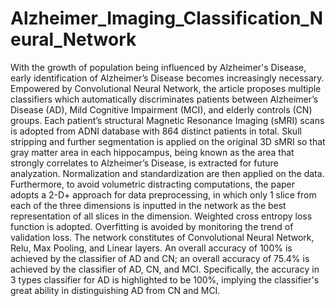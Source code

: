 # Alzheimer_Imaging_Classification_Neural_Network
With the growth of population being influenced by Alzheimer's Disease, early identification of Alzheimer’s Disease becomes increasingly necessary. Empowered by Convolutional Neural Network, the article proposes multiple classifiers which automatically discriminates patients between Alzheimer’s Disease (AD), Mild Cognitive Impairment (MCI), and elderly controls (CN) groups. Each patient’s structural Magnetic Resonance Imaging (sMRI) scans is adopted from ADNI database with 864 distinct patients in total. Skull stripping and further segmentation is applied on the original 3D sMRI so that gray matter area in each hippocampus, being known as the area that strongly correlates to Alzheimer’s Disease, is extracted for future analyzation. Normalization and standardization are then applied on the data. Furthermore, to avoid volumetric distracting computations, the paper adopts a 2-D+ approach for data preprocessing, in which only 1 slice from each of the three dimensions is inputted in the network as the best representation of all slices in the dimension. Weighted cross entropy loss function is adopted. Overfitting is avoided by monitoring the trend of validation loss. The network constitutes of Convolutional Neural Network, Relu, Max Pooling, and Linear layers. An overall accuracy of 100% is achieved by the classifier of AD and CN; an overall accuracy of 75.4% is achieved by the classifier of AD, CN, and MCI. Specifically, the accuracy in 3 types classifier for AD is highlighted to be 100%, implying the classifier's great ability in distinguishing AD from CN and MCI. 
